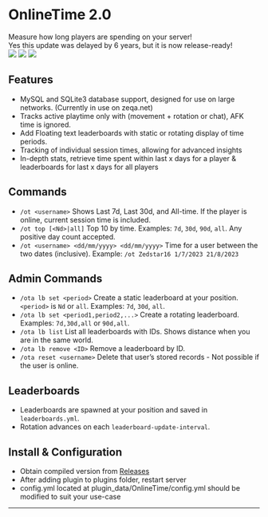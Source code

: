 # OnlineTime 2.0
Measure how long players are spending on your server!
<br>Yes this update was delayed by 6 years, but it is now release-ready!<br>
[![](https://poggit.pmmp.io/shield.dl.total/OnlineTime)](https://poggit.pmmp.io/p/OnlineTime)
[![](https://poggit.pmmp.io/shield.state/OnlineTime)](https://poggit.pmmp.io/p/OnlineTime)
[![](https://poggit.pmmp.io/shield.api/OnlineTime)](https://poggit.pmmp.io/p/OnlineTime)

## Features

* MySQL and SQLite3 database support, designed for use on large networks. (Currently in use on zeqa.net)
* Tracks active playtime only with (movement + rotation or chat), AFK time is ignored.
* Add Floating text leaderboards with static or rotating display of time periods.
* Tracking of individual session times, allowing for advanced insights
* In-depth stats, retrieve time spent within last x days for a player & leaderboards for last x days for all players

## Commands

* `/ot <username>`
  Shows Last 7d, Last 30d, and All-time. If the player is online, current session time is included.
* `/ot top [<Nd>|all]`
  Top 10 by time. Examples: `7d`, `30d`, `90d`, `all`. Any positive day count accepted.
* `/ot <username> <dd/mm/yyyy> <dd/mm/yyyy>`
  Time for a user between the two dates (inclusive). Example:
  `/ot Zedstar16 1/7/2023 21/8/2023`

## Admin Commands

* `/ota lb set <period>`
  Create a static leaderboard at your position. `<period>` is `Nd` or `all`.
  Examples: `7d`, `30d`, `all`.
* `/ota lb set <period1,period2,...>`
  Create a rotating leaderboard. Examples: `7d,30d,all` or `90d,all`.
* `/ota lb list`
  List all leaderboards with IDs. Shows distance when you are in the same world.
* `/ota lb remove <ID>`
  Remove a leaderboard by ID.
* `/ota reset <username>`
  Delete that user’s stored records - Not possible if the user is online.

## Leaderboards

* Leaderboards are spawned at your position and saved in `leaderboards.yml`.
* Rotation advances on each `leaderboard-update-interval`.

## Install & Configuration
* Obtain compiled version from [Releases](https://github.com/Zedstar16/OnlineTime/releases/)
* After adding plugin to plugins folder, restart server
* config.yml located at plugin_data/OnlineTime/config.yml should be modified to suit your use-case


---
